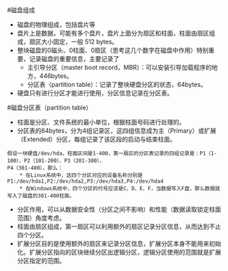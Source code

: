 #磁盘组成
* 磁盘的物理组成，包括盘片等
* 盘片上是数据，可能有多个盘片，盘片上面分为扇区和柱面，柱面由扇区组成，扇区大小固定，一般 512 bytes。
* 整块磁盘的0磁头、0柱面、0扇区（思考这几个数字在磁盘中作用）特别重要，记录磁盘的重要信息，主要记录了
    * 主引导分区（master boot record，MBR）：可以安装引导加载程序的地方，446bytes。
    * 分区表（partition table）：记录了整块硬盘分区的状态，64bytes。
* 硬盘只有进行分区才能进行使用，分区信息记录在分区表。  
  
#磁盘分区表（partition table）
* 柱面是分区、文件系统的最小单位，根据柱面号码进行处理的。
* 分区表的64bytes，分为4组记录区，这四组信息成为主（Primary）或扩展（Extended）分区，每组记录了该区段的启动与结束柱面。  
```
假设一块硬盘/dev/hda，柱面区间是1-400，第一扇区的分区表记录的四组记录是：P1（1-100）、P2（101-200）、P3（201-300）、
P4（301-400），那么：
    * 在Linux系统中，这四个分区对应的设备名称分别是P1:/dev/hda1,P2:/dev/hda2,P3:/dev/hda3,P4:/dev/hda4
    * 在Windows系统中，四个分区的代号应该是C、D、E、F，当数据写入F盘，那么数据就写入了磁盘的301-400柱面。    
```  
* 分区作用，可以从数据安全性（分区之间不影响）和性能（数据读取锁定柱面范围）角度考虑。
* 柱面由扇区组成，第一扇区可以利用额外的扇区记录分区信息，从而达到不止四个分区。
* 扩展分区目的是使用额外的扇区来记录分区信息，扩展分区本身不能用来初始化。扩展分区指向的区块继续分区出逻辑分区，逻辑分区使用的范围就是扩展分区指定的范围。
